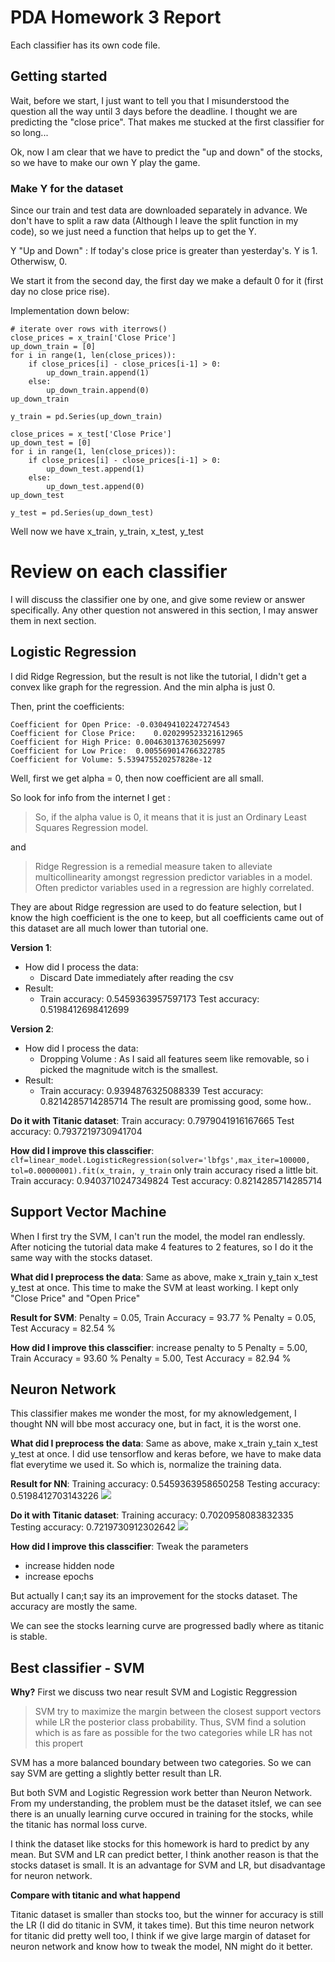 # PDA Homework 3 Report

Each classifier has its own code file.

## Getting started

Wait, before we start, I just want to tell you that I misunderstood the question all the way until 3 days before the deadline. I thought we are predicting the "close price". That makes me stucked at the first classifier for so long... 

Ok, now I am clear that we have to predict the "up and down" of the stocks, so we have to make our own Y play the game.

### Make Y for the dataset

Since our train and test data are downloaded separately in advance. We don't have to split a raw data (Although I leave the split function in my code), so we just need a function that helps up to get the Y.

Y "Up and Down" : If today's close price is greater than yesterday's. Y is 1. Otherwisw, 0.

We start it from the second day, the first day we make a default 0 for it (first day no close price rise).

Implementation down below:
```
# iterate over rows with iterrows()
close_prices = x_train['Close Price']
up_down_train = [0]
for i in range(1, len(close_prices)):
    if close_prices[i] - close_prices[i-1] > 0:
        up_down_train.append(1)
    else:
        up_down_train.append(0)
up_down_train

y_train = pd.Series(up_down_train)

close_prices = x_test['Close Price']
up_down_test = [0]
for i in range(1, len(close_prices)):
    if close_prices[i] - close_prices[i-1] > 0:
        up_down_test.append(1)
    else:
        up_down_test.append(0)
up_down_test

y_test = pd.Series(up_down_test)
```

Well now we have x_train, y_train, x_test, y_test

# Review on each classifier

I will discuss the classifier one by one, and give some review or answer specifically. Any other question not answered in this section, I may answer them in next section.

## Logistic Regression

I did Ridge Regression, but the result is not like the tutorial, I didn't get a convex like graph for the regression. And the min alpha is just 0.

Then, print the coefficients:
```
Coefficient for Open Price:	-0.030494102247274543
Coefficient for Close Price:	0.020299523321612965
Coefficient for High Price:	0.004630137630256997
Coefficient for Low Price:	0.005569014766322785
Coefficient for Volume:	5.539475520257828e-12
```
Well, first we get alpha = 0, then now coefficient are all small.

So look for info from the internet I get :
> So, if the alpha value is 0, it means that it is just an Ordinary Least Squares Regression model. 

and
> Ridge Regression is a remedial measure taken to alleviate multicollinearity amongst regression predictor variables in a model. Often predictor variables used in a regression are highly correlated.

They are about Ridge regression are used to do feature selection, but I know the high coefficient is the one to keep, but all coefficients came out of this dataset are all much lower than tutorial one.

**Version 1**:
- How did I process the data:
    - Discard Date immediately after reading the csv
- Result:
    - Train accuracy: 0.5459363957597173
        Test accuracy: 0.5198412698412699
        
**Version 2**:
- How did I process the data:
    - Dropping Volume : As I said all features seem like removable, so i picked the magnitude witch is the smallest. 
- Result:
    - Train accuracy: 0.9394876325088339
        Test accuracy: 0.8214285714285714
        The result are promissing good, some how..
        
**Do it with Titanic dataset**:
Train accuracy: 0.7979041916167665
Test accuracy: 0.7937219730941704

**How did I improve this classcifier**:
`clf=linear_model.LogisticRegression(solver='lbfgs',max_iter=100000, tol=0.00000001).fit(x_train, y_train`
only train accuracy rised a little bit.
Train accuracy: 0.9403710247349824
Test accuracy: 0.8214285714285714

## Support Vector Machine

When I first try the SVM, I can't run the model, the model ran endlessly. After noticing the tutorial data make 4 features to 2 features, so I do it the same way with the stocks dataset.

**What did I preprocess the data**:
Same as above, make x_train y_tain x_test y_test at once. This time to make the SVM at least working. I kept only "Close Price" and "Open Price"

**Result for SVM**:
Penalty = 0.05, Train Accuracy = 93.77 %
Penalty = 0.05, Test Accuracy = 82.54 %

**How did I improve this classcifier**:
increase penalty to 5
Penalty = 5.00, Train Accuracy = 93.60 %
Penalty = 5.00, Test Accuracy = 82.94 %
## Neuron Network

This classifier makes me wonder the most, for my aknowledgement, I thought NN will bbe most accuracy one, but in fact, it is the worst one.

**What did I preprocess the data**:
Same as above, make x_train y_tain x_test y_test at once. 
I did use tensorflow and keras before, we have to make data flat everytime we used it. So which is, normalize the training data.

**Result for NN**:
Training accuracy: 0.5459363958650258
Testing accuracy: 0.5198412703143226
![](https://i.imgur.com/nHZXK7K.png)


**Do it with Titanic dataset**:
Training accuracy: 0.7020958083832335
Testing accuracy: 0.7219730912302642
![](https://i.imgur.com/N1mNHbY.png)

**How did I improve this classcifier**:
Tweak the parameters
- increase hidden node
- increase epochs

But actually I can;t say its an improvement for the stocks dataset. The accuracy are mostly the same.

We can see the stocks learning curve are progressed badly where as titanic is stable.


## Best classifier - SVM

**Why?**
First we discuss two near result SVM and Logistic Reggression

> SVM try to maximize the margin between the closest support vectors while LR the posterior class probability. Thus, SVM find a solution which is as fare as possible for the two categories while LR has not this propert

SVM has a more balanced boundary between two categories.
So we can say SVM are getting a slightly better result than LR. 

But both SVM and Logistic Regression work better than Neuron Network. 
From my understanding, the problem must be the dataset itslef, we can see there is an unually learning curve occured in training for the stocks, while the titanic has normal loss curve.

I think the dataset like stocks for this homework is hard to predict by any mean. But SVM and LR can predict better, I think another reason is that the stocks dataset is small. It is an advantage for SVM and LR, but disadvantage for neuron network.

**Compare with titanic and what happend**

Titanic dataset is smaller than stocks too, but the winner for accuracy is still the LR (I did do titanic in SVM, it takes time). But this time neuron network for titanic did pretty well too, I think if we give large margin of dataset for neuron network and know how to tweak the model, NN might do it better. 

